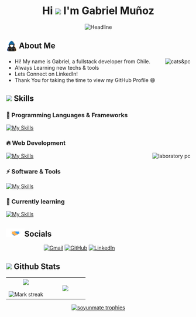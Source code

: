 <h1 align="center">Hi <img src="https://media.giphy.com/media/hvRJCLFzcasrR4ia7z/giphy.gif" width="35"> I'm Gabriel Muñoz</h1>
<div align=center>
        <img src="https://readme-typing-svg.herokuapp.com?color=%236FDA44&size=32&center=true&vCenter=true&width=600&height=50&lines=FullStack+Developer" alt="Headline" />
    </div>



## <img src="https://github.com/0xAbdulKhalid/0xAbdulKhalid/raw/main/assets/mdImages/about_me.gif" width = 30px align="center"> <b> About Me </b>

<img align="right" height="230px" alt="cats&pc"  src="https://64.media.tumblr.com/6b9d5fbcc7d6ebe2c3636ed25a550787/f02e19988b551a66-43/s1280x1920/311bc898f00d0bea349351a7a36333f9f659f645.gifv" /> 

- Hi! My name is Gabriel, a fullstack developer from Chile.
- Always Learning new techs & tools
- Lets Connect on LinkedIn!
- Thank You for taking the time to view my GitHub Profile 😄

## <img src="https://media2.giphy.com/media/QssGEmpkyEOhBCb7e1/giphy.gif?cid=ecf05e47a0n3gi1bfqntqmob8g9aid1oyj2wr3ds3mg700bl&rid=giphy.gif" width ="25"> <b> Skills </b>

### 🔭 Programming Languages & Frameworks
 [![My Skills](https://skillicons.dev/icons?i=java,js,spring,nodejs)](https://skillicons.dev)
### 🔥 Web Development
 [![My Skills](https://skillicons.dev/icons?i=js,html,css,bootstrap)](https://skillicons.dev)
 <img align="right" height="270px" alt="laboratory pc"  src="https://i.pinimg.com/originals/f5/8f/e8/f58fe8e19a7e25ddf0c459a3599261d6.gif" />
### ⚡ Software & Tools
 [![My Skills](https://skillicons.dev/icons?i=mysql,postgres,git,postman,vscode,idea,eclipse)](https://skillicons.dev)
### 🌱 Currently learning
[![My Skills](https://skillicons.dev/icons?i=react,docker)](https://skillicons.dev)
<!--
 [![My Skills](https://skillicons.dev/icons?i=java,js,html,css,bootstrap,jquery,nodejs,express,mongodb,mysql,postgres,bash,git,vscode)](https://skillicons.dev)
-->
## <img src="https://github.com/0xAbdulKhalid/0xAbdulKhalid/raw/main/assets/mdImages/handshake.gif" width=50px>Socials
<p align="center">
	<a href="mailto:gm.barahona.dev@gmail.com"><img img src="https://img.shields.io/badge/gmail-%23EA4335.svg?style=plastic&logo=gmail&logoColor=white" alt="Gmail"/></a>
	<a href="https://github.com/soyunmate"><img src="https://img.shields.io/badge/github-%23181717.svg?style=plastic&logo=github&logoColor=white" alt="GitHub"/></a>
	<a href="https://www.linkedin.com/in/gabriel-munoz-dev/"><img src="https://img.shields.io/badge/linkedin-%230A66C2.svg?style=plastic&logo=linkedin&logoColor=white" alt="LinkedIn"/></a>
	<!--<a href="https://www.instagram.com/"><img src="https://img.shields.io/badge/instagram-%23E4405F.svg?style=plastic&logo=instagram&logoColor=white" alt="Instagram"/></a> -->
</p>

## <img src="https://media.giphy.com/media/iY8CRBdQXODJSCERIr/giphy.gif" width="35"><b> Github Stats </b>

<!--- stats & Trophy (start) -->
<p align="center">
  <!--- stats (start) -->
<table align="center">
<tr border="none">
<td width="50%" align="center">
  
  <img  align="center"  src="https://github-readme-stats.vercel.app/api?username=soyunmate&theme=blueberry&show_icons=true&hide_border=false&count_private=true" />
  <br></br>
  <img  title="🔥 Get streak stats for your profile at git.io/streak-stats" alt="Mark streak" src="https://github-readme-streak-stats.herokuapp.com/?user=soyunmate&theme=blueberry&hide_border=false" /> 
</td>

<td width="50%" align="center">
  <img align="center" src="https://github-readme-stats.vercel.app/api/top-langs/?username=soyunmate&theme=blueberry&show_icons=true&hide_border=false&size_weight=0.5&count_weight=0.5&langs_count=10" />
  </td>

</tr>
</table>
<!--- stats (end) -->

<!--- trophy (start) -->
<p align="center"> 
<a href="https://github.com/ryo-ma/github-profile-trophy"><img src="https://github-profile-trophy.vercel.app/?username=soyunmate&layout=compact&theme=tokyonight&column=5&row=1&margin-w=15&margin-h=15&rank=-?" alt="soyunmate trophies" /></a> 
</p>
<!-- trophy (end) -->
</p>        
<!--- stats (end) -->

<!--
<a href="https://github.com/anuraghazra/github-readme-stats">
  <img align="center" src="https://github-readme-stats.vercel.app/api?username=soyunmate&hide=stars&count_private=true&show_icons=true&theme=tokyonight" />
</a>
&emsp;
<a href="https://github.com/anuraghazra/github-readme-stats">
  <img align="center" src="https://github-readme-stats.vercel.app/api/top-langs/?username=soyunmate&theme=aura&layout=compact" />
</a>
-->
